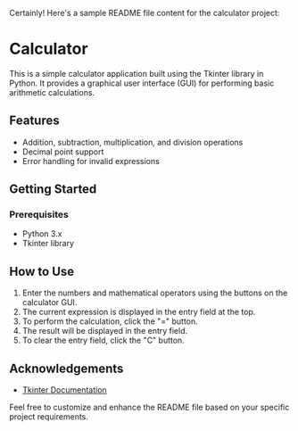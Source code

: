 Certainly! Here's a sample README file content for the calculator project:

# Calculator

This is a simple calculator application built using the Tkinter library in Python. It provides a graphical user interface (GUI) for performing basic arithmetic calculations.

## Features

- Addition, subtraction, multiplication, and division operations
- Decimal point support
- Error handling for invalid expressions

## Getting Started

### Prerequisites

- Python 3.x
- Tkinter library

## How to Use

1. Enter the numbers and mathematical operators using the buttons on the calculator GUI.
2. The current expression is displayed in the entry field at the top.
3. To perform the calculation, click the "=" button.
4. The result will be displayed in the entry field.
5. To clear the entry field, click the "C" button.

## Acknowledgements

- [Tkinter Documentation](https://docs.python.org/3/library/tkinter.html)

Feel free to customize and enhance the README file based on your specific project requirements.
